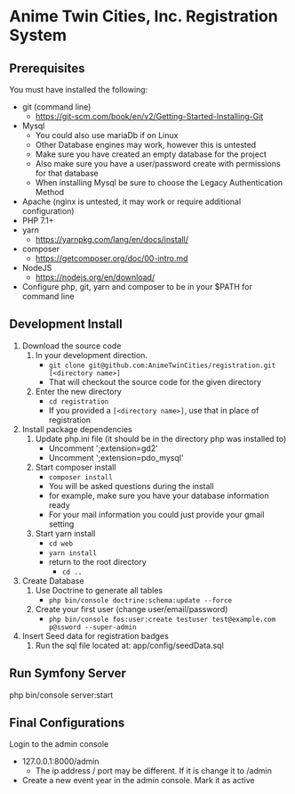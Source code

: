 Anime Twin Cities, Inc. Registration System
========================

Prerequisites
------------------
You must have installed the following:
* git (command line)
    * https://git-scm.com/book/en/v2/Getting-Started-Installing-Git
* Mysql 
    * You could also use mariaDb if on Linux
    * Other Database engines may work, however this is untested
    * Make sure you have created an empty database for the project
    * Also make sure you have a user/password create with permissions for that database
    * When installing Mysql be sure to choose the Legacy Authentication Method
* Apache (nginx is untested, it may work or require additional configuration)
* PHP 7.1+
* yarn 
    * https://yarnpkg.com/lang/en/docs/install/
* composer 
    * https://getcomposer.org/doc/00-intro.md
* NodeJS
    * https://nodejs.org/en/download/
* Configure php, git, yarn and composer to be in your $PATH for command line

Development Install
---------------
1. Download the source code
     1. In your development direction. 
         * `git clone git@github.com:AnimeTwinCities/registration.git [<directory name>]`
         * That will checkout the source code for the given directory
     2. Enter the new directory
         * `cd registration`
         * If you provided a `[<directory name>]`, use that in place of registration
2. Install package dependencies
     1. Update php.ini file (it should be in the directory php was installed to)
         * Uncomment ';extension=gd2'
         * Uncomment ';extension=pdo_mysql'
     2. Start composer install
         * `composer install`
         * You will  be asked questions during the install
         * for example, make sure you have your database information ready
         * For your mail information you could just provide your gmail setting
     3. Start yarn install
         * `cd web`
         * `yarn install`
         * return to the root directory
             * `cd ..`
3. Create Database
     1. Use Doctrine to generate all tables
         * `php bin/console doctrine:schema:update --force`
     2. Create your first user (change user/email/password)
         * `php bin/console fos:user:create testuser test@example.com p@ssword --super-admin`
4. Insert Seed data for registration badges
     1. Run the sql file located at: app/config/seedData.sql


Run Symfony Server
------------------
php bin/console server:start

Final Configurations
------------------
Login to the admin console
* 127.0.0.1:8000/admin
     * The ip address / port may be different. If it is change it to /admin
* Create a new event year in the admin console. Mark it as active